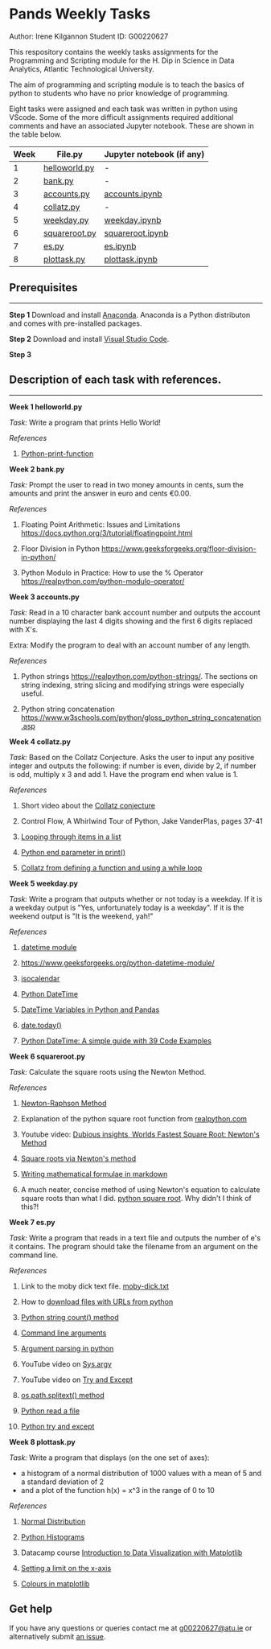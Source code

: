 # Pands Weekly Tasks

Author: Irene Kilgannon
Student ID: G00220627

This respository contains the weekly tasks assignments for the Programming and Scripting module for the H. Dip in Science in Data Analytics, Atlantic Technological University.

The aim of programming and scripting module is to teach the basics of python to students who have no prior knowledge of programming.

Eight tasks were assigned and each task was written in python using VScode. Some of the more difficult assignments required additional comments and have an associated Jupyter notebook. These are shown in the table below.


| Week |File.py |Jupyter notebook (if any)|
|-------|--------|-----|
|1 |[helloworld.py](https://github.com/IreneKilgannon/pands-weekly-tasks/blob/main/helloworld.py)|     -    |
|2 |[bank.py](https://github.com/IreneKilgannon/pands-weekly-tasks/blob/main/bank.py)| -  |
|3 |[accounts.py](https://github.com/IreneKilgannon/pands-weekly-tasks/blob/main/accounts.py)| [accounts.ipynb](https://github.com/IreneKilgannon/pands-weekly-tasks/blob/main/accounts.ipynb)|
|4 |[collatz.py](https://github.com/IreneKilgannon/pands-weekly-tasks/blob/main/collatz.py) |-|
|5 |[weekday.py](https://github.com/IreneKilgannon/pands-weekly-tasks/blob/main/weekday.py)|[weekday.ipynb](https://github.com/IreneKilgannon/pands-weekly-tasks/blob/main/weekday.ipynb) |
|6|[squareroot.py](https://github.com/IreneKilgannon/pands-weekly-tasks/blob/main/squareroot.py)|[squareroot.ipynb](https://github.com/IreneKilgannon/pands-weekly-tasks/blob/main/squareroot.ipynb)|
|7| [es.py](https://github.com/IreneKilgannon/pands-weekly-tasks/blob/main/es.py)| [es.ipynb](https://github.com/IreneKilgannon/pands-weekly-tasks/blob/main/es.py)|
|8|[plottask.py](https://github.com/IreneKilgannon/pands-weekly-tasks/blob/main/plottask.py)|[plottask.ipynb](https://github.com/IreneKilgannon/pands-weekly-tasks/blob/main/plottask.ipynb)|


## Prerequisites
***

__Step 1__ Download and install [Anaconda](https://www.anaconda.com/download). Anaconda is a Python distributon and comes with pre-installed packages. 

__Step 2__ Download and install [Visual Studio Code](https://code.visualstudio.com/).

__Step 3__ 


## Description of each task with references.
***

__Week 1 helloworld.py__

_Task:_ Write a program that prints Hello World!

_References_

1. [Python-print-function](https://www.datacamp.com/tutorial/python-print-function)


__Week 2 bank.py__

_Task:_ Prompt the user to read in two money amounts in cents, sum the amounts and print the answer in euro and cents €0.00.

_References_

1. Floating Point Arithmetic: Issues and Limitations https://docs.python.org/3/tutorial/floatingpoint.html

2. Floor Division in Python https://www.geeksforgeeks.org/floor-division-in-python/

3. Python Modulo in Practice: How to use the % Operator https://realpython.com/python-modulo-operator/


__Week 3 accounts.py__

_Task:_ Read in a 10 character bank account number and outputs the account number displaying the last 4 digits showing and the first 6 digits replaced with X's.

Extra: Modify the program to deal with an account number of any length.

_References_

1. Python strings https://realpython.com/python-strings/. The sections on string indexing, string slicing and modifying strings were especially useful.

2. Python string concatenation https://www.w3schools.com/python/gloss_python_string_concatenation.asp


__Week 4  collatz.py__

_Task:_ Based on the Collatz Conjecture. Asks the user to input any positive integer and outputs the following: if number is even, divide by 2, if number is odd, multiply x 3 and add 1. Have the program end when value is 1.

_References_

1. Short video about the [Collatz conjecture](https://www.youtube.com/watch?v=6MfifYEA-r0)

2. Control Flow, A Whirlwind Tour of Python, Jake VanderPlas, pages 37-41

3. [Looping through items in a list](https://www.w3schools.com/python/gloss_python_loop_list_items.asp)

4. [Python end parameter in print()](https://www.geeksforgeeks.org/gfact-50-python-end-parameter-in-print/)

5. [Collatz from defining a function and using a while loop](https://medium.com/@chakshugupta774/exploring-the-collatz-conjecture-with-python-7c5d9f31d233)


__Week 5 weekday.py__

_Task:_ Write a program that outputs whether or not today is a weekday. If it is a weekday output is "Yes, unfortunately today is a weekday". If it is the weekend output is "It is the weekend, yah!"

_References_

1. [datetime module](https://docs.python.org/3/library/datetime.html)

2. https://www.geeksforgeeks.org/python-datetime-module/

3. [isocalendar](https://www.geeksforgeeks.org/isocalendar-function-of-datetime-date-class-in-python/)

4. [Python DateTime](https://realpython.com/python-datetime/)

5. [DateTime Variables in Python and Pandas](https://www.analyticsvidhya.com/blog/2020/05/datetime-variables-python-pandas/)

6. [date.today()](https://ioflood.com/blog/python-get-current-date/)

7. [Python DateTime: A simple guide with 39 Code Examples](https://www.dataquest.io/blog/python-datetime/)


__Week 6 squareroot.py__

_Task:_ Calculate the square roots using the Newton Method.

_References_

1. [Newton-Raphson Method](https://pythonnumericalmethods.berkeley.edu/notebooks/chapter19.04-Newton-Raphson-Method.html#:~:text=The%20Newton%2DRaphson%20Method%20of,)

2. Explanation of the python square root function from [realpython.com](https://realpython.com/python-square-root-function/)

3. Youtube video: [Dubious insights, Worlds Fastest Square Root: Newton's Method](https://www.youtube.com/watch?v=FpOEx6zFf1o)

4. [Square roots via Newton's method](https://math.mit.edu/~stevenj/18.335/newton-sqrt.pdf)

5. [Writing mathematical formulae in markdown](https://towardsdatascience.com/write-markdown-latex-in-the-jupyter-notebook-10985edb91fd)

6. A much neater, concise method of using Newton's equation to calculate square roots than what I did. [python square root](https://www.kodeclik.com/python-square-root/). Why didn't I think of this?!


__Week 7 es.py__

_Task:_ Write a program that reads in a text file and outputs the number of e's it contains. The program should take the filename from an argument on the command line.

_References_

1. Link to the moby dick text file. [moby-dick.txt](https://courses.cs.washington.edu/courses/cse390c/22sp/lectures/moby.txt)

2. How to [download files with URLs from python](https://realpython.com/python-download-file-from-url)

3. [Python string count() method](https://www.w3schools.com/python/ref_string_count.asp)

4. [Command line arguments](https://cs.stanford.edu/people/nick/py/python-command.html#:~:text=The%20command%20line%20is%20a,called%20%22command%20line%20arguments%22)

5. [Argument parsing in python](https://www.datacamp.com/tutorial/argument-parsing-in-python)

6. YouTube video on [Sys.argv](https://www.youtube.com/watch?v=ZQ9JO0e9468)

7. YouTube video on [Try and Except](https://www.youtube.com/watch?v=LpZmZs2_BC4&list=PLZPZq0r_RZOOkUQbat8LyQii36cJf2SWT&index=40)

8. [os.path.splitext() method](https://www.geeksforgeeks.org/python-os-path-splitext-method/)

9. [Python read a file](https://www.youtube.com/watch?v=LpZmZs2_BC4&list=PLZPZq0r_RZOOkUQbat8LyQii36cJf2SWT&index=39)

10. [Python try and except](https://www.w3schools.com/python/python_try_except.asp)


__Week 8 plottask.py__

_Task:_ Write a program that displays (on the one set of axes):
* a histogram of a normal distribution of 1000 values with a mean of 5 and a standard deviation of 2
* and a plot of the function h(x) = x^3 in the range of 0 to 10

_References_

1. [Normal Distribution](https://www.geeksforgeeks.org/how-to-plot-normal-distribution-over-histogram-in-python/)

2. [Python Histograms](https://realpython.com/python-histograms/)

3. Datacamp course [Introduction to Data Visualization with Matplotlib](https://app.datacamp.com/learn/courses/introduction-to-data-visualization-with-matplotlib)

4. [Setting a limit on the x-axis](https://matplotlib.org/stable/api/_as_gen/matplotlib.pyplot.xlim.html)

5. [Colours in matplotlib](https://matplotlib.org/stable/gallery/color/named_colors.html)


## Get help

If you have any questions or queries contact me at g00220627@atu.ie or alternatively submit [an issue](https://github.com/IreneKilgannon/DataAnalytics/issues).
